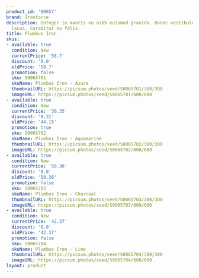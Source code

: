 ```yaml
---
product_id: '00657'
brand: Ironforce
description: Integer in mauris eu nibh euismod gravida. Donec vestibulum tortor ac
  lacus. Curabitur eu felis.
title: Plumbus Iron
skus:
- available: true
  condition: New
  currentPrice: '58.7'
  discount: '0.0'
  oldPrice: '58.7'
  promotion: false
  sku: S0065701
  skuName: Plumbus Iron - Azure
  thumbnailURL: https://picsum.photos/seed/S0065701/300/300
  imageURL: https://picsum.photos/seed/S0065701/600/600
- available: true
  condition: New
  currentPrice: '30.35'
  discount: '0.31'
  oldPrice: '44.15'
  promotion: true
  sku: S0065702
  skuName: Plumbus Iron - Aquamarine
  thumbnailURL: https://picsum.photos/seed/S0065702/300/300
  imageURL: https://picsum.photos/seed/S0065702/600/600
- available: true
  condition: New
  currentPrice: '50.36'
  discount: '0.0'
  oldPrice: '50.36'
  promotion: false
  sku: S0065703
  skuName: Plumbus Iron - Charcoal
  thumbnailURL: https://picsum.photos/seed/S0065703/300/300
  imageURL: https://picsum.photos/seed/S0065703/600/600
- available: true
  condition: New
  currentPrice: '42.37'
  discount: '0.0'
  oldPrice: '42.37'
  promotion: false
  sku: S0065704
  skuName: Plumbus Iron - Lime
  thumbnailURL: https://picsum.photos/seed/S0065704/300/300
  imageURL: https://picsum.photos/seed/S0065704/600/600
layout: product
---
```

